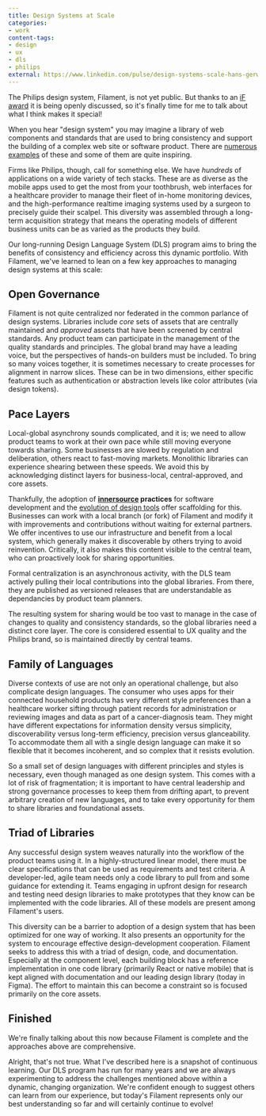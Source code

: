 ```yaml
---
title: Design Systems at Scale
categories:
- work
content-tags:
- design
- ux
- dls
- philips
external: https://www.linkedin.com/pulse/design-systems-scale-hans-gerwitz
---
```


The Philips design system, Filament, is not yet public. But thanks to an [iF award](https://ifdesign.com/en/winner-ranking/project/philips-filament/542755) it is being openly discussed, so it's finally time for me to talk about what I think makes it special!

When you hear "design system" you may imagine a library of web components and standards that are used to bring consistency  and support the building of a complex web site or software product. There are [numerous examples](https://github.com/alexpate/awesome-design-systems) of these and some of them are quite inspiring.

Firms like Philips, though, call for something else. We have _hundreds_ of applications on a wide variety of tech stacks. These are as diverse as the mobile apps used to get the most from your toothbrush, web interfaces for a healthcare provider to manage their fleet of in-home monitoring devices, and the high-performance realtime imaging systems used by a surgeon to precisely guide their scalpel. This diversity was assembled through a long-term acquisition strategy that means the operating models of different business units can be as varied as the products they build.

Our long-running Design Language System (DLS) program aims to bring the benefits of consistency and efficiency across this dynamic portfolio. With Filament, we've learned to lean on a few key approaches to managing design systems at this scale:

## Open Governance

Filament is not quite centralized nor federated in the common parlance of design systems. Libraries include _core_ sets of assets that are centrally maintained and _approved_ assets that have been screened by central standards. Any product team can participate in the management of the quality standards and principles. The global brand may have a leading voice, but the perspectives of hands-on builders must be included. To bring so many voices together, it is sometimes necessary to create processes for alignment in narrow slices. These can be in two dimensions, either specific features such as authentication or abstraction levels like color attributes (via design tokens).

## Pace Layers

Local-global asynchrony sounds complicated, and it is; we need to allow product teams to work at their own pace while still moving everyone towards sharing. Some businesses are slowed by regulation and deliberation, others react to fast-moving markets. Monolithic libraries can experience shearing between these speeds. We avoid this by acknowledging distinct layers for business-local, central-approved, and core assets.

Thankfully, the adoption of **[innersource](https://en.wikipedia.org/wiki/Inner_source) practices** for software development and the [evolution of design tools](https://www.figma.com/best-practices/branching-in-figma/) offer scaffolding for this. Businesses can work with a local branch (or fork) of Filament and modify it with improvements and contributions without waiting for external partners. We offer incentives to use our infrastructure and benefit from a local system, which generally makes it discoverable by others trying to avoid reinvention. Critically, it also makes this content visible to the central team, who can proactively look for sharing opportunities.

Formal centralization is an asynchronous activity, with the DLS team actively pulling their local contributions into the global libraries. From there, they are published as versioned releases that are understandable as dependancies by product team planners.

The resulting system for sharing would be too vast to manage in the case of changes to quality and consistency standards, so the global libraries need a distinct core layer. The core is considered essential to UX quality and the Philips brand, so is maintained directly by central teams.

## Family of Languages

Diverse contexts of use are not only an operational challenge, but also complicate design languages. The consumer who uses apps for their connected household products has very different style preferences than a healthcare worker sifting through patient records for administration or reviewing images and data as part of a cancer-diagnosis team. They might have different expectations for information density versus simplicity, discoverability versus long-term efficiency, precision versus glanceability. To accommodate them all with a single design language can make it so flexible that it becomes incoherent, and so complex that it resists evolution.

So a small set of design languages with different principles and styles is necessary, even though managed as one design system. This comes with a lot of risk of fragmentation; it is important to have central leadership and strong governance processes to keep them from drifting apart, to prevent arbitrary creation of new languages, and to take every opportunity for them to share libraries and foundational assets.

## Triad of Libraries

Any successful design system weaves naturally into the workflow of the product teams using it. In a highly-structured linear model, there must be clear specifications that can be used as requirements and test criteria. A developer-led, agile team needs only a code library to pull from and some guidance for extending it. Teams engaging in upfront design for research and testing need design libraries to make prototypes that they know can be implemented with the code libraries. All of these models are present among Filament's users.

This diversity can be a barrier to adoption of a design system that has been optimized for one way of working. It also presents an opportunity for the system to encourage effective design-development cooperation. Filament seeks to address this with a triad of design, code, and documentation. Especially at the component level, each building block has a reference implementation in one code library (primarily React or native mobile) that is kept aligned with documentation and our leading design library (today in Figma). The effort to maintain this can become a constraint so is focused primarily on the core assets.

## Finished

We're finally talking about this now because Filament is complete and the approaches above are comprehensive.

Alright, that's not true. What I've described here is a snapshot of continuous learning. Our DLS program has run for many years and we are always experimenting to address the challenges mentioned above within a dynamic, changing organization. We're confident enough to suggest others can learn from our experience, but today's Filament represents only our best understanding so far and will certainly continue to evolve!
